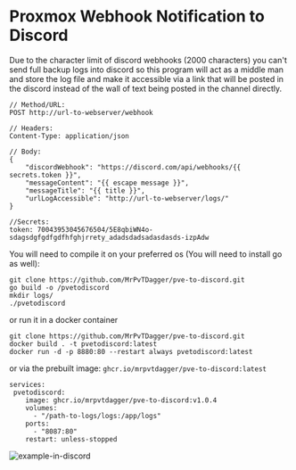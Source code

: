 # Proxmox Webhook Notification to Discord

Due to the character limit of discord webhooks (2000 characters) you can't send full backup logs into discord so this program will act as a middle man and store the log file and make it accessible via a link that will be posted in the discord instead of the wall of text being posted in the channel directly.

```
// Method/URL:
POST http://url-to-webserver/webhook

// Headers:
Content-Type: application/json

// Body:
{
    "discordWebhook": "https://discord.com/api/webhooks/{{ secrets.token }}",
    "messageContent": "{{ escape message }}",
    "messageTitle": "{{ title }}",
    "urlLogAccessible": "http://url-to-webserver/logs/"
}

//Secrets:
token: 70043953045676504/5E8qbiWN4o-sdagsdgfgdfgdfhfghjrrety_adadsdadsadasdasds-izpAdw
```

You will need to compile it on your preferred os (You will need to install go as well):
```
git clone https://github.com/MrPvTDagger/pve-to-discord.git
go build -o /pvetodiscord
mkdir logs/
./pvetodiscord
```
or run it in a docker container
```
git clone https://github.com/MrPvTDagger/pve-to-discord.git
docker build . -t pvetodiscord:latest
docker run -d -p 8880:80 --restart always pvetodiscord:latest
```

or via the prebuilt image:
```ghcr.io/mrpvtdagger/pve-to-discord:latest```

```
services:
 pvetodiscord:
    image: ghcr.io/mrpvtdagger/pve-to-discord:v1.0.4
    volumes:
      - "/path-to-logs/logs:/app/logs"
    ports:
      - "8087:80"
    restart: unless-stopped
```
![example-in-discord](https://cdn.oki.cx/files/r3p4gxa1y7kg4gei5wvhq2p03.png)
